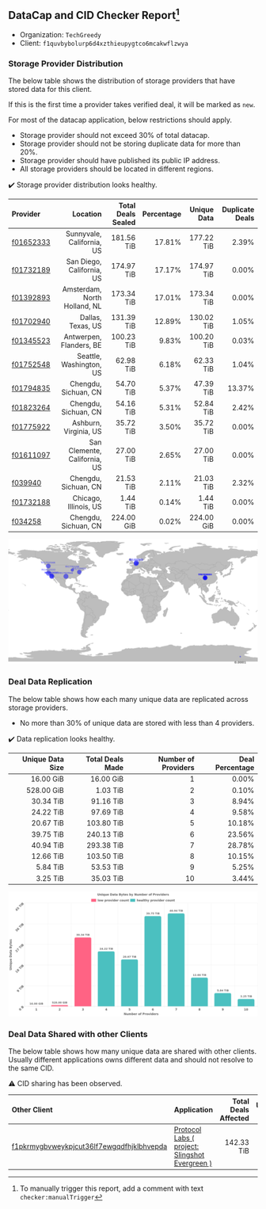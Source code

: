 ## DataCap and CID Checker Report[^1]
 - Organization: `TechGreedy`
 - Client: `f1quvbybolurp6d4xzthieupygtco6mcakwflzwya`
### Storage Provider Distribution
The below table shows the distribution of storage providers that have stored data for this client.

If this is the first time a provider takes verified deal, it will be marked as `new`.

For most of the datacap application, below restrictions should apply.
 - Storage provider should not exceed 30% of total datacap.
 - Storage provider should not be storing duplicate data for more than 20%.
 - Storage provider should have published its public IP address.
 - All storage providers should be located in different regions.

✔️ Storage provider distribution looks healthy.

| Provider                                              |                     Location | Total Deals Sealed | Percentage | Unique Data | Duplicate Deals |
| :---------------------------------------------------- | ---------------------------: | -----------------: | ---------: | ----------: | --------------: |
| [f01652333](https://filfox.info/en/address/f01652333) |    Sunnyvale, California, US |         181.56 TiB |     17.81% |  177.22 TiB |           2.39% |
| [f01732189](https://filfox.info/en/address/f01732189) |    San Diego, California, US |         174.97 TiB |     17.17% |  174.97 TiB |           0.00% |
| [f01392893](https://filfox.info/en/address/f01392893) | Amsterdam, North Holland, NL |         173.34 TiB |     17.01% |  173.34 TiB |           0.00% |
| [f01702940](https://filfox.info/en/address/f01702940) |            Dallas, Texas, US |         131.39 TiB |     12.89% |  130.02 TiB |           1.05% |
| [f01345523](https://filfox.info/en/address/f01345523) |      Antwerpen, Flanders, BE |         100.23 TiB |      9.83% |  100.20 TiB |           0.03% |
| [f01752548](https://filfox.info/en/address/f01752548) |      Seattle, Washington, US |          62.98 TiB |      6.18% |   62.33 TiB |           1.04% |
| [f01794835](https://filfox.info/en/address/f01794835) |         Chengdu, Sichuan, CN |          54.70 TiB |      5.37% |   47.39 TiB |          13.37% |
| [f01823264](https://filfox.info/en/address/f01823264) |         Chengdu, Sichuan, CN |          54.16 TiB |      5.31% |   52.84 TiB |           2.42% |
| [f01775922](https://filfox.info/en/address/f01775922) |        Ashburn, Virginia, US |          35.72 TiB |      3.50% |   35.72 TiB |           0.00% |
| [f01611097](https://filfox.info/en/address/f01611097) | San Clemente, California, US |          27.00 TiB |      2.65% |   27.00 TiB |           0.00% |
| [f039940](https://filfox.info/en/address/f039940)     |         Chengdu, Sichuan, CN |          21.53 TiB |      2.11% |   21.03 TiB |           2.32% |
| [f01732188](https://filfox.info/en/address/f01732188) |        Chicago, Illinois, US |           1.44 TiB |      0.14% |    1.44 TiB |           0.00% |
| [f034258](https://filfox.info/en/address/f034258)     |         Chengdu, Sichuan, CN |         224.00 GiB |      0.02% |  224.00 GiB |           0.00% |

![Provider Distribution](https://raw.githubusercontent.com/data-preservation-programs/filplus-checker-assets/main/filecoin-project/filecoin-plus-large-datasets/issues/181/1671093465352.png)
### Deal Data Replication
The below table shows how each many unique data are replicated across storage providers.
- No more than 30% of unique data are stored with less than 4 providers.

✔️ Data replication looks healthy.

| Unique Data Size | Total Deals Made | Number of Providers | Deal Percentage |
| ---------------: | ---------------: | ------------------: | --------------: |
|        16.00 GiB |        16.00 GiB |                   1 |           0.00% |
|       528.00 GiB |         1.03 TiB |                   2 |           0.10% |
|        30.34 TiB |        91.16 TiB |                   3 |           8.94% |
|        24.22 TiB |        97.69 TiB |                   4 |           9.58% |
|        20.67 TiB |       103.80 TiB |                   5 |          10.18% |
|        39.75 TiB |       240.13 TiB |                   6 |          23.56% |
|        40.94 TiB |       293.38 TiB |                   7 |          28.78% |
|        12.66 TiB |       103.50 TiB |                   8 |          10.15% |
|         5.84 TiB |        53.53 TiB |                   9 |           5.25% |
|         3.25 TiB |        35.03 TiB |                  10 |           3.44% |

![Replication Distribution](https://raw.githubusercontent.com/data-preservation-programs/filplus-checker-assets/main/filecoin-project/filecoin-plus-large-datasets/issues/181/1671093466359.png)
### Deal Data Shared with other Clients
The below table shows how many unique data are shared with other clients.
Usually different applications owns different data and should not resolve to the same CID.

⚠️ CID sharing has been observed.

| Other Client                                                                                                          | Application                                                                                                                     | Total Deals Affected | Unique CIDs |  Verifier |
| :-------------------------------------------------------------------------------------------------------------------- | :------------------------------------------------------------------------------------------------------------------------------ | -------------------: | ----------: | --------: |
| [f1pkrmygbvweykpjcut36lf7ewgqdfhjklbhvepda](https://filfox.info/en/address/f1pkrmygbvweykpjcut36lf7ewgqdfhjklbhvepda) | [Protocol Labs \( project: Slingshot Evergreen \)](https://github.com/filecoin-project/filecoin-plus-large-datasets/issues/293) |           142.33 TiB |       1,522 | LDN # 293 |

[^1]: To manually trigger this report, add a comment with text `checker:manualTrigger`

